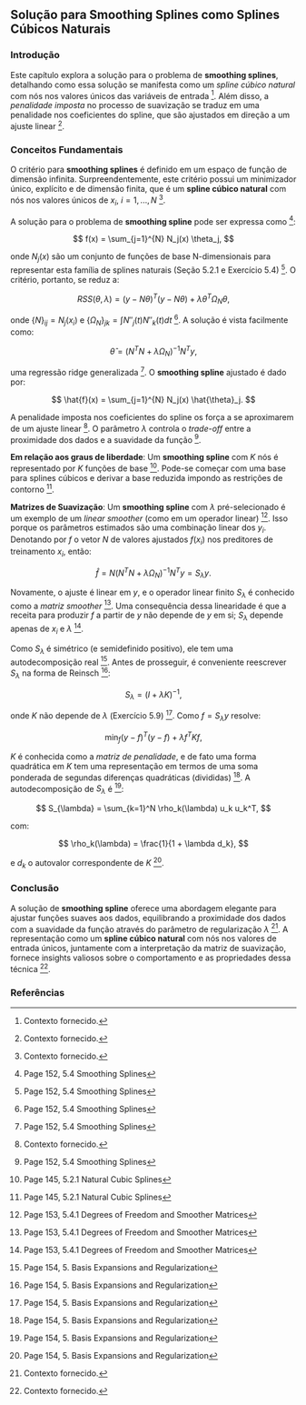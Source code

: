 ## Solução para Smoothing Splines como Splines Cúbicos Naturais

### Introdução
Este capítulo explora a solução para o problema de **smoothing splines**, detalhando como essa solução se manifesta como um *spline cúbico natural* com nós nos valores únicos das variáveis de entrada [^1]. Além disso, a *penalidade imposta* no processo de suavização se traduz em uma penalidade nos coeficientes do spline, que são ajustados em direção a um ajuste linear [^1].

### Conceitos Fundamentais

O critério para **smoothing splines** é definido em um espaço de função de dimensão infinita. Surpreendentemente, este critério possui um minimizador único, explícito e de dimensão finita, que é um **spline cúbico natural** com nós nos valores únicos de $x_i$, $i = 1, ..., N$ [^1].

A solução para o problema de **smoothing spline** pode ser expressa como [^13]:

$$ f(x) = \sum_{j=1}^{N} N_j(x) \theta_j, $$

onde $N_j(x)$ são um conjunto de funções de base N-dimensionais para representar esta família de splines naturais (Seção 5.2.1 e Exercício 5.4) [^13]. O critério, portanto, se reduz a:

$$ RSS(\theta, \lambda) = (y - N\theta)^T (y - N\theta) + \lambda \theta^T \Omega_N \theta, $$

onde ${\{N\}}_{ij} = N_j(x_i)$ e ${\{\Omega_N\}}_{jk} = \int N''_j(t) N''_k(t) dt$ [^13]. A solução é vista facilmente como:

$$ \hat{\theta} = (N^T N + \lambda \Omega_N)^{-1} N^T y, $$

uma regressão ridge generalizada [^13]. O **smoothing spline** ajustado é dado por:

$$ \hat{f}(x) = \sum_{j=1}^{N} N_j(x) \hat{\theta}_j. $$

A penalidade imposta nos coeficientes do spline os força a se aproximarem de um ajuste linear [^1]. O parâmetro $\lambda$ controla o *trade-off* entre a proximidade dos dados e a suavidade da função [^13].

**Em relação aos graus de liberdade**: Um **smoothing spline** com $K$ nós é representado por $K$ funções de base [^7]. Pode-se começar com uma base para splines cúbicos e derivar a base reduzida impondo as restrições de contorno [^7].

**Matrizes de Suavização**: Um **smoothing spline** com $\lambda$ pré-selecionado é um exemplo de um *linear smoother* (como em um operador linear) [^15]. Isso porque os parâmetros estimados são uma combinação linear dos $y_i$. Denotando por $f$ o vetor $N$ de valores ajustados $f(x_i)$ nos preditores de treinamento $x_i$, então:

$$ \hat{f} = N(N^TN + \lambda \Omega_N)^{-1}N^Ty = S_{\lambda}y. $$

Novamente, o ajuste é linear em $y$, e o operador linear finito $S_{\lambda}$ é conhecido como a *matriz smoother* [^15]. Uma consequência dessa linearidade é que a receita para produzir $f$ a partir de $y$ não depende de $y$ em si; $S_{\lambda}$ depende apenas de $x_i$ e $\lambda$ [^15].

Como $S_{\lambda}$ é simétrico (e semidefinido positivo), ele tem uma autodecomposição real [^16]. Antes de prosseguir, é conveniente reescrever $S_{\lambda}$ na forma de Reinsch [^16]:

$$ S_{\lambda} = (I + \lambda K)^{-1}, $$

onde $K$ não depende de $\lambda$ (Exercício 5.9) [^16]. Como $f = S_{\lambda}y$ resolve:

$$ \min_f (y - f)^T(y-f) + \lambda f^TKf, $$

$K$ é conhecida como a *matriz de penalidade*, e de fato uma forma quadrática em $K$ tem uma representação em termos de uma soma ponderada de segundas diferenças quadráticas (divididas) [^16]. A autodecomposição de $S_{\lambda}$ é [^16]:

$$ S_{\lambda} = \sum_{k=1}^N \rho_k(\lambda) u_k u_k^T, $$

com:

$$ \rho_k(\lambda) = \frac{1}{1 + \lambda d_k}, $$

e $d_k$ o autovalor correspondente de $K$ [^16].

### Conclusão

A solução de **smoothing spline** oferece uma abordagem elegante para ajustar funções suaves aos dados, equilibrando a proximidade dos dados com a suavidade da função através do parâmetro de regularização $\lambda$ [^1]. A representação como um **spline cúbico natural** com nós nos valores de entrada únicos, juntamente com a interpretação da matriz de suavização, fornece insights valiosos sobre o comportamento e as propriedades dessa técnica [^1].

### Referências
[^1]:  Contexto fornecido.
[^7]: Page 145, 5.2.1 Natural Cubic Splines
[^13]: Page 152, 5.4 Smoothing Splines
[^15]: Page 153, 5.4.1 Degrees of Freedom and Smoother Matrices
[^16]: Page 154, 5. Basis Expansions and Regularization
<!-- END -->